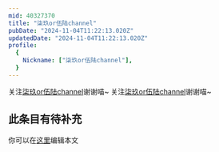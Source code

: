 ```yaml
---
mid: 40327370
title: "柒玖or伍陆channel"
pubDate: "2024-11-04T11:22:13.020Z"
updatedDate: "2024-11-04T11:22:13.020Z"
profile:
  {
    Nickname: ["柒玖or伍陆channel"],
  }
---
```


关注[柒玖or伍陆channel](https://space.bilibili.com/40327370)谢谢喵~ 关注[柒玖or伍陆channel](https://space.bilibili.com/40327370)谢谢喵~

## 此条目有待补充
你可以在[这里](https://github.com/Yuhanawa/VTuber.ICU/edit/master/src/content/v/柒玖or伍陆channel/index.md)编辑本文
